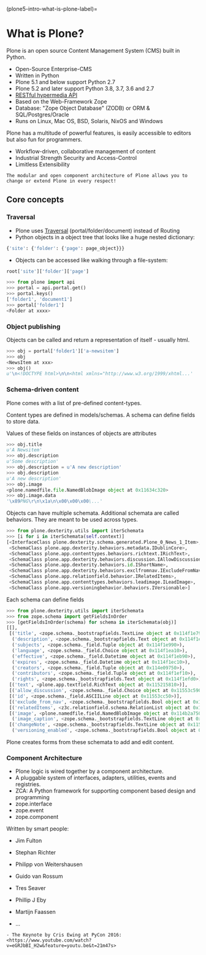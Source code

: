 (plone5-intro-what-is-plone-label)=

# What is Plone?

Plone is an open source Content Management System (CMS) built in Python.

- Open-Source Enterprise-CMS
- Written in Python
- Plone 5.1 and below support Python 2.7
- Plone 5.2 and later support Python 3.8, 3.7, 3.6 and 2.7
- [RESTful hypermedia API](https://github.com/plone/plone.restapi/)
- Based on the Web-Framework Zope
- Database: "Zope Object Database" (ZODB) or ORM & SQL/Postgres/Oracle
- Runs on Linux, Mac OS, BSD, Solaris, NixOS and Windows

Plone has a multitude of powerful features, is easily accessible to editors but also fun for programmers.

- Workflow-driven, collaborative management of content
- Industrial Strength Security and Access-Control
- Limitless Extensibility

```{note}
The modular and open component architecture of Plone allows you to change or extend Plone in every respect!
```

## Core concepts

### Traversal

- Plone uses [Traversal](https://docs.plone.org/develop/plone/serving/traversing.html) (portal/folder/document) instead of Routing
- Python objects in a object tree that looks like a huge nested dictionary:

```python
{'site': {'folder': {'page': page_object}}}
```

- Objects can be accessed like walking through a file-system:

```python
root['site']['folder']['page']
```

```python
>>> from plone import api
>>> portal = api.portal.get()
>>> portal.keys()
['folder1', 'document1']
>>> portal['folder1']
<Folder at xxxx>
```

### Object publishing

Objects can be called and return a representation of itself - usually html.

```python
>>> obj = portal['folder1']['a-newsitem']
>>> obj
<NewsItem at xxx>
>>> obj()
u'\n<!DOCTYPE html>\n\n<html xmlns="http://www.w3.org/1999/xhtml...'
```

### Schema-driven content

Plone comes with a list of pre-defined content-types.

Content types are defined in models/schemas. A schema can define fields to store data.

Values of these fields on instances of objects are attributes

```python
>>> obj.title
u'A Newsitem'
>>> obj.description
u'Some description'
>>> obj.description = u'A new description'
>>> obj.description
u'A new description'
>>> obj.image
<plone.namedfile.file.NamedBlobImage object at 0x11634c320>
>>> obj.image.data
'\x89PNG\r\n\x1a\n\x00\x00\x00\...'
```

Objects can have multiple schemata. Additional schemata are called behaviors. They are meant to be used across types.

```python
>>> from plone.dexterity.utils import iterSchemata
>>> [i for i in iterSchemata(self.context)]
[<InterfaceClass plone.dexterity.schema.generated.Plone_0_News_1_Item>,
 <SchemaClass plone.app.dexterity.behaviors.metadata.IDublinCore>,
 <SchemaClass plone.app.contenttypes.behaviors.richtext.IRichText>,
 <SchemaClass plone.app.dexterity.behaviors.discussion.IAllowDiscussion>,
 <SchemaClass plone.app.dexterity.behaviors.id.IShortName>,
 <SchemaClass plone.app.dexterity.behaviors.exclfromnav.IExcludeFromNavigation>,
 <SchemaClass plone.app.relationfield.behavior.IRelatedItems>,
 <SchemaClass plone.app.contenttypes.behaviors.leadimage.ILeadImage>,
 <SchemaClass plone.app.versioningbehavior.behaviors.IVersionable>]
```

Each schema can define fields

```python
>>> from plone.dexterity.utils import iterSchemata
>>> from zope.schema import getFieldsInOrder
>>> [getFieldsInOrder(schema) for schema in iterSchemata(obj)]
[[],
 [('title', <zope.schema._bootstrapfields.TextLine object at 0x114f1e790>),
  ('description', <zope.schema._bootstrapfields.Text object at 0x114f1e7d0>),
  ('subjects', <zope.schema._field.Tuple object at 0x114f1e990>),
  ('language', <zope.schema._field.Choice object at 0x114f1ea10>),
  ('effective', <zope.schema._field.Datetime object at 0x114f1eb90>),
  ('expires', <zope.schema._field.Datetime object at 0x114f1ec10>),
  ('creators', <zope.schema._field.Tuple object at 0x114e09750>),
  ('contributors', <zope.schema._field.Tuple object at 0x114f1ef10>),
  ('rights', <zope.schema._bootstrapfields.Text object at 0x114f1efd0>)],
 [('text', <plone.app.textfield.RichText object at 0x115215810>)],
 [('allow_discussion', <zope.schema._field.Choice object at 0x11553c590>)],
 [('id', <zope.schema._field.ASCIILine object at 0x11553cc50>)],
 [('exclude_from_nav', <zope.schema._bootstrapfields.Bool object at 0x11552f090>)],
 [('relatedItems', <z3c.relationfield.schema.RelationList object at 0x11556c710>)],
 [('image', <plone.namedfile.field.NamedBlobImage object at 0x114b2a750>),
  ('image_caption', <zope.schema._bootstrapfields.TextLine object at 0x114b2a410>)],
 [('changeNote', <zope.schema._bootstrapfields.TextLine object at 0x11599b350>),
  ('versioning_enabled', <zope.schema._bootstrapfields.Bool object at 0x11599b410>)]]
```

Plone creates forms from these schemata to add and edit content.

### Component Architecture

- Plone logic is wired together by a component architecture.
- A pluggable system of interfaces, adapters, utilities, events and registries.
- ZCA: A Python framework for supporting component based design and programming
- zope.interface
- zope.event
- zope.component

Written by smart people:

- Jim Fulton

- Stephan Richter

- Philipp von Weitershausen

- Guido van Rossum

- Tres Seaver

- Phillip J Eby

- Martijn Faassen

- ...

```{seealso}
- The Keynote by Cris Ewing at PyCon 2016: <https://www.youtube.com/watch?v=eGRJbBI_H2w&feature=youtu.be&t=21m47s>
```
